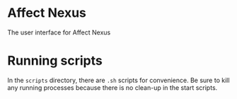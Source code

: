 # Affect Nexus
The user interface for Affect Nexus

# Running scripts
In the `scripts` directory, there are `.sh` scripts for convenience. Be sure to kill any running processes because there is no clean-up in the start scripts.
